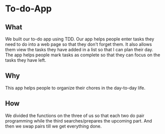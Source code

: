 # To-do-App
## What
We built our to-do app using TDD. Our app helps people enter tasks they need to do into a web page so that they don't forget them. It also allows them view the tasks they have added in a list so that I can plan their day. The app helps people mark tasks as complete so that they can focus on the tasks they have left.

## Why  

This app helps people to organize their chores in the day-to-day life.

## How  
We divided the functions on the three of us so that each two do pair programming while the third searches/prepares the upcoming part. And then we swap pairs till we get everything done.
